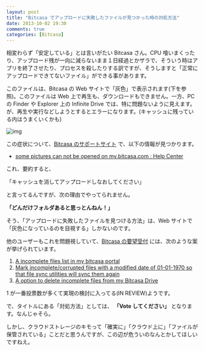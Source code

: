 ```yaml
---
layout: post
title: "Bitcasa でアップロードに失敗したファイルが見つかった時の対処方法"
date: 2013-10-02 19:30
comments: true
categories: [Bitcasa]
---
```

相変わらず「安定している」とは言いがたい Bitcasa さん。CPU 喰いまくったり、アップロード残が一向に減らないまま１日経過とかザラで、そういう時はアプリを終了させたり、プロセスを殺したりする訳ですが、そうしますと「正常にアップロードできてないファイル」ができる事があります。
<!--more-->
このファイルは、Bitcasa の Web サイトで「灰色」で表示されます(下を参照)。このファイルは Web 上で再生も、ダウンロードもできません。一方、PC の Finder や Explorer 上の Infinite Drive では、特に問題ないように見えます。が、再生や実行などしようとするとエラーになります。(キャッシュに残っている内はうまくいくかも)

![img](https://support.bitcasa.com/attachments/token/yw6awz1fvdktbuf/?name=noname.png)

この症状について、[Bitcasa のサポートサイト](https://support.bitcasa.com/) で、以下の情報が見つかります。

* [some pictures can not be opened on my.bitcasa.com : Help Center](https://support.bitcasa.com/entries/23768267-some-pictures-can-not-be-opened-on-my-bitcasa-com)

これ、要約すると、

「キャッシュを消してアップロードしなおしてください」

と言ってるんですが、次の理由でやってられません。

**「どんだけフォルダあると思っとんねん！」**

そう、「アップロードに失敗したファイルを見つける方法」は、Web サイトで「灰色になっているのを目視する」しかないのです。

他のユーザーもこれを問題視していて、[Bitcasa の要望受付](http://feedback.bitcasa.com/forums/184524-bitcasa-feature-requests-suggestions) には、次のような案が挙げられています。


1. [A incomplete files list in my bitcasa portal](http://feedback.bitcasa.com/forums/184524-bitcasa-feature-requests-suggestions/suggestions/3982870-a-incomplete-files-list-in-my-bitcasa-portal)
2. [Mark incomplete/corrupted files with a modified date of 01-01-1970 so that file sync utilities will sync them again](http://feedback.bitcasa.com/forums/184524-bitcasa-feature-requests-suggestions/suggestions/4403970-mark-incomplete-corrupted-files-with-a-modified-da)
3. [A option to delete incomplete files from my Bitcasa Drive](http://feedback.bitcasa.com/forums/184524-bitcasa-feature-requests-suggestions/suggestions/4115823-a-option-to-delete-incomplete-files-from-my-bitcas)


1 が一番投票数が多くて実現の検討に入ってる(IN REVIEW)ようです。

で、タイトルにある「対処方法」としては、 **「Vote してください」** となります。なんじゃそら。

しかし、クラウドストレージのキモって「確実に」「クラウド上に」「ファイルが保管されている」ことだと思うんですが、この辺が危ういのなんとかしてほしいですねえ。